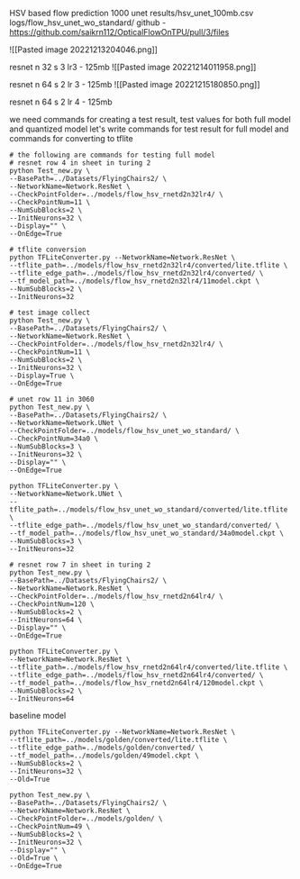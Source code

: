 HSV based flow prediction
1000
unet 
results/hsv_unet_100mb.csv
logs/flow_hsv_unet_wo_standard/
github - https://github.com/saikrn112/OpticalFlowOnTPU/pull/3/files

![[Pasted image 20221213204046.png]]





resnet n 32 s 3 lr3 - 125mb
![[Pasted image 20221214011958.png]]


resnet n 64 s 2 lr 3 - 125mb
![[Pasted image 20221215180850.png]]

resnet n 64 s 2 lr 4 - 125mb

we need commands for creating a test result, test values for both full model and quantized model
let's write commands for test result for full model
and commands for converting to tflite
```
# the following are commands for testing full model
# resnet row 4 in sheet in turing 2
python Test_new.py \
--BasePath=../Datasets/FlyingChairs2/ \
--NetworkName=Network.ResNet \
--CheckPointFolder=../models/flow_hsv_rnetd2n32lr4/ \
--CheckPointNum=11 \
--NumSubBlocks=2 \
--InitNeurons=32 \
--Display="" \
--OnEdge=True

# tflite conversion
python TFLiteConverter.py --NetworkName=Network.ResNet \
--tflite_path=../models/flow_hsv_rnetd2n32lr4/converted/lite.tflite \
--tflite_edge_path=../models/flow_hsv_rnetd2n32lr4/converted/ \
--tf_model_path=../models/flow_hsv_rnetd2n32lr4/11model.ckpt \
--NumSubBlocks=2 \
--InitNeurons=32 

# test image collect
python Test_new.py \
--BasePath=../Datasets/FlyingChairs2/ \
--NetworkName=Network.ResNet \
--CheckPointFolder=../models/flow_hsv_rnetd2n32lr4/ \
--CheckPointNum=11 \
--NumSubBlocks=2 \
--InitNeurons=32 \
--Display=True \
--OnEdge=True
```

```
# unet row 11 in 3060
python Test_new.py \
--BasePath=../Datasets/FlyingChairs2/ \
--NetworkName=Network.UNet \
--CheckPointFolder=../models/flow_hsv_unet_wo_standard/ \
--CheckPointNum=34a0 \
--NumSubBlocks=3 \
--InitNeurons=32 \
--Display="" \
--OnEdge=True

python TFLiteConverter.py \
--NetworkName=Network.UNet \
--tflite_path=../models/flow_hsv_unet_wo_standard/converted/lite.tflite \
--tflite_edge_path=../models/flow_hsv_unet_wo_standard/converted/ \
--tf_model_path=../models/flow_hsv_unet_wo_standard/34a0model.ckpt \
--NumSubBlocks=3 \
--InitNeurons=32 
```

```
# resnet row 7 in sheet in turing 2
python Test_new.py \
--BasePath=../Datasets/FlyingChairs2/ \
--NetworkName=Network.ResNet \
--CheckPointFolder=../models/flow_hsv_rnetd2n64lr4/ \
--CheckPointNum=120 \
--NumSubBlocks=2 \
--InitNeurons=64 \
--Display="" \
--OnEdge=True

python TFLiteConverter.py \
--NetworkName=Network.ResNet \
--tflite_path=../models/flow_hsv_rnetd2n64lr4/converted/lite.tflite \
--tflite_edge_path=../models/flow_hsv_rnetd2n64lr4/converted/ \
--tf_model_path=../models/flow_hsv_rnetd2n64lr4/120model.ckpt \
--NumSubBlocks=2 \
--InitNeurons=64
```


baseline model
```
python TFLiteConverter.py --NetworkName=Network.ResNet \
--tflite_path=../models/golden/converted/lite.tflite \
--tflite_edge_path=../models/golden/converted/ \
--tf_model_path=../models/golden/49model.ckpt \
--NumSubBlocks=2 \
--InitNeurons=32 \
--Old=True

python Test_new.py \
--BasePath=../Datasets/FlyingChairs2/ \
--NetworkName=Network.ResNet \
--CheckPointFolder=../models/golden/ \
--CheckPointNum=49 \
--NumSubBlocks=2 \
--InitNeurons=32 \
--Display="" \
--Old=True \
--OnEdge=True

```